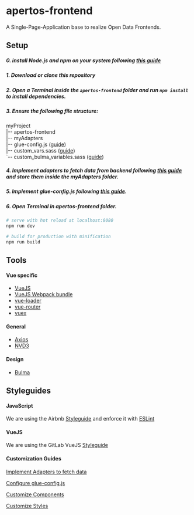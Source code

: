 # apertos-frontend

A Single-Page-Application base to realize Open Data Frontends.

## Setup
##### 0. install Node.js and npm on your system following [this guide](https://nodejs.org/en/download/package-manager/)

##### 1. Download or clone this repository 

##### 2. Open a Terminal inside the ```apertos-frontend``` folder and run ```npm install``` to install dependencies.

##### 3. Ensure the following file structure:

myProject<br />
|-- apertos-frontend<br />
|-- myAdapters<br />
|-- glue-config.js ([guide](https://gitlab.fokus.fraunhofer.de/apertos/apertos-frontend/blob/develop/guides/adapters-guide.md))<br />
|-- custom_vars.sass ([guide](https://gitlab.fokus.fraunhofer.de/apertos/apertos-frontend/blob/develop/guides/style-customization-guide))<br />
`-- custom_bulma_variables.sass ([guide](https://gitlab.fokus.fraunhofer.de/apertos/apertos-frontend/blob/develop/guides/style-customization-guide))<br />

##### 4. Implement adapters to fetch data from backend following [this guide](https://gitlab.fokus.fraunhofer.de/apertos/apertos-frontend/blob/develop/guides/adapters-guide.md) and store them inside the myAdapters folder.

##### 5. Implement glue-config.js following [this guide](link-to-adapters.md).

##### 6. Open Terminal in apertos-frontend folder.

``` bash
# serve with hot reload at localhost:8080
npm run dev

# build for production with minification
npm run build
```

## Tools

#### Vue specific
* [VueJS](https://vuejs.org/)
* [VueJS Webpack bundle](http://vuejs-templates.github.io/webpack/)
* [vue-loader](http://vuejs.github.io/vue-loader)
* [vue-router](https://github.com/vuejs/vue-router)
* [vuex](https://github.com/vuejs/vuex)

#### General
* [Axios](https://github.com/mzabriskie/axios)
* [NVD3](http://nvd3.org/)

#### Design
* [Bulma](http://bulma.io/documentation/overview/start/)


## Styleguides

#### JavaScript

We are using the Airbnb [Styleguide](https://github.com/airbnb/javascript "Airbnb JavaScript Styleguide") and enforce it with [ESLint](http://eslint.org/ "esLint homepage")

#### VueJS

We are using the GitLab VueJS [Styleguide](https://docs.gitlab.com/ee/development/fe_guide/style_guide_js.html#vue-js "GitLab VueJS Styleguide")

#### Customization Guides

[Implement Adapters to fetch data](https://gitlab.fokus.fraunhofer.de/apertos/apertos-frontend/blob/develop/guides/adapters-guide.md)

[Configure glue-config.js](https://gitlab.fokus.fraunhofer.de/apertos/apertos-frontend/blob/develop/guides/adapters-guide.md)

[Customize Components](https://gitlab.fokus.fraunhofer.de/apertos/apertos-frontend/blob/develop/guides/custom-components-guide.md)

[Customize Styles](https://gitlab.fokus.fraunhofer.de/apertos/apertos-frontend/blob/develop/guides/style-customization-guide)
